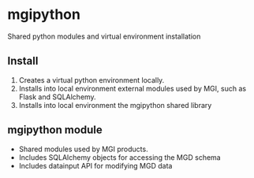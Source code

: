 # mgipython
Shared python modules and virtual environment installation

## Install
1. Creates a virtual python environment locally.
2. Installs into local environment external modules used by MGI, such as Flask and SQLAlchemy.
3. Installs into local environment the mgipython shared library

## mgipython module
* Shared modules used by MGI products.
* Includes SQLAlchemy objects for accessing the MGD schema
* Includes datainput API for modifying MGD data
